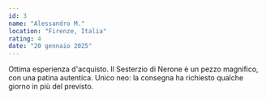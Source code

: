 ```yaml
---
id: 3
name: "Alessandro M."
location: "Firenze, Italia"
rating: 4
date: "20 gennaio 2025"
---
```

Ottima esperienza d'acquisto. Il Sesterzio di Nerone è un pezzo magnifico, con una patina autentica. Unico neo: la consegna ha richiesto qualche giorno in più del previsto.
